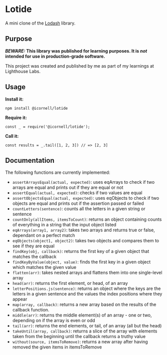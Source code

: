 # Lotide

A mini clone of the [Lodash](https://lodash.com) library.

## Purpose

**_BEWARE:_ This library was published for learning purposes. It is _not_ intended for use in production-grade software.**

This project was created and published by me as part of my learnings at Lighthouse Labs. 

## Usage

**Install it:**

`npm install @icornell/lotide`

**Require it:**

`const _ = require('@icornell/lotide');`

**Call it:**

`const results = _.tail([1, 2, 3]) // => [2, 3]`

## Documentation

The following functions are currently implemented:

* `assertArraysEqual(actual, expected)`: uses eqArrays to check if two arrays are equal and prints out if they are equal or not
* `assertEqual(actual, expected)`: checks if two values are equal
* `assertObjectsEqual(actual, expected)`: uses eqObjects to check if two objects are equal and prints out if the assertion passed or failed
* `countLetters(sentence)`: counts all the letters in a given string or sentence
* `countOnly(allItems, itemsToCount)`: returns an object containing counts of everything in a string that the input object listed
* `eqArrays(array1, array2)`: takes two arrays and returns true or false, dependant on a perfect match
* `eqObjects(object1, object2)`: takes two objects and compares them to see if they are equal
* `findKey(obj, callback)`: returns the first key of a given object that matches the callback
* `findKeyByValue(object, value)`: finds the first key in a given object which matches the given value
* `flatten(arr)`: takes nested arrays and flattens them into one single-level array
* `head(arr)`: returns the first element, or head, of an array
* `letterPositions.js(sentence)`: returns an object where the keys are the letters in a given sentence and the values the index positions where they appear
* `map(array, callback)`: returns a new array based on the results of the callback function.
* `middle(arr)`: returns the middle element(s) of an array - one or two, depending on if the array is even or odd
* `tail(arr)`: returns the end elements, or tail, of an array (all but the head)
* `takeUntil(array, callback)`: returns a slice of the array with elements taken from the beginning until the callback returns a truthy value
* `without(source, itemsToRemove)`: returns a new array after having removed the given items in itemsToRemove
